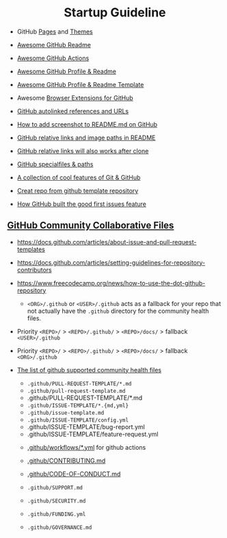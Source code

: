 <div align="center"><h1>Startup Guideline</h1></div>

- GitHub [Pages](https://pages.github.com) and [Themes](https://github.com/pages-themes)
- [Awesome GitHub Readme](https://github.com/matiassingers/awesome-readme)
- [Awesome GitHub Actions](https://github.com/sdras/awesome-actions)
- [Awesome GitHub Profile & Readme](https://github.com/abhisheknaiidu/awesome-github-profile-readme)
- [Awesome GitHub Profile & Readme Template](https://github.com/durgeshsamariya/awesome-github-profile-readme-templates)
- Awesome [Browser Extensions for GitHub](https://stefanbuck.com/awesome-browser-extensions-for-github)

- [GitHub autolinked references and URLs](https://docs.github.com/articles/autolinked-references-and-urls)
- [How to add screenshot to README.md on GitHub](https://www.w3schools.io/file/github-readme-image)
- [GitHub relative links and image paths in README](https://docs.github.com/articles/about-readmes)
- [GitHub relative links will also works after clone](https://docs.github.com/articles/basic-writing-and-formatting-syntax)

- [GitHub specialfiles & paths](https://github.com/joelparkerhenderson/github-special-files-and-paths)
- [A collection of cool features of Git & GitHub](https://github.com/tiimgreen/github-cheat-sheet)
- [Creat repo from github template repository](https://docs.github.com/articles/creating-a-repository-from-a-template)
- [How GitHub built the good first issues feature](https://github.blog/2020-01-22-how-we-built-good-first-issues)

## [GitHub Community Collaborative Files](https://docs.github.com/en/communities)

- https://docs.github.com/articles/about-issue-and-pull-request-templates
- https://docs.github.com/articles/setting-guidelines-for-repository-contributors

- https://www.freecodecamp.org/news/how-to-use-the-dot-github-repository
  * `<ORG>/.github` or `<USER>/.github` acts as a fallback for your repo that
    not actually have the `.github` directory for the community health files.

- Priority `<REPO>/` > `<REPO>/.github/` > `<REPO>/docs/` > fallback `<USER>/.github`
- Priority `<REPO>/` > `<REPO>/.github/` > `<REPO>/docs/` > fallback  `<ORG>/.github`

- [The list of github supported community health files](https://docs.github.com/en/communities/setting-up-your-project-for-healthy-contributions/creating-a-default-community-health-file)

  *   `.github/PULL-REQUEST-TEMPLATE/*.md`
    - `.github/pull-request-template.md`
    -  .github/PULL-REQUEST-TEMPLATE/*.md

  *   `.github/ISSUE-TEMPLATE/*.{md,yml}`
    - `.github/issue-template.md`
    - `.github/ISSUE-TEMPLATE/config.yml`
    -  .github/ISSUE-TEMPLATE/bug-report.yml
    -  .github/ISSUE-TEMPLATE/feature-request.yml

  * [.github/workflows/*.yml](https://docs.github.com/en/actions) for github actions
  * [.github/CONTRIBUTING.md](https://github.com/xwlc/mini-repo/blob/trunk/.github/CONTRIBUTING.md)
  * [.github/CODE-OF-CONDUCT.md](https://github.com/xwlc/.github/blob/trunk/.github/CODE-OF-CONDUCT.md)

  * `.github/SUPPORT.md`
  * `.github/SECURITY.md`
  * `.github/FUNDING.yml`
  * `.github/GOVERNANCE.md`
